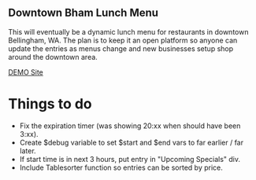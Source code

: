 Downtown Bham Lunch Menu
------------------------

This will eventually be a dynamic lunch menu for restaurants in downtown Bellingham, WA. The plan is to keep it an open platform so anyone can update the entries as menus change and new businesses setup shop around the downtown area.

[DEMO Site](http://www.teesql.com)

Things to do
============

* Fix the expiration timer (was showing 20:xx when should have been 3:xx).
* Create $debug variable to set $start and $end vars to far earlier / far later.
* If start time is in next 3 hours, put entry in "Upcoming Specials" div.
* Include Tablesorter function so entries can be sorted by price.